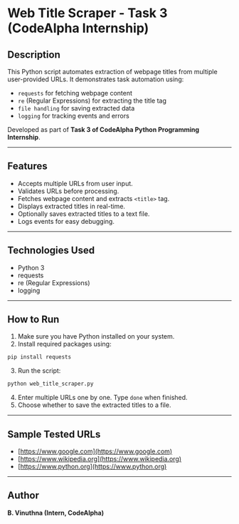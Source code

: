 # Web Title Scraper - Task 3 (CodeAlpha Internship)

## Description

This Python script automates extraction of webpage titles from multiple user-provided URLs. It demonstrates task automation using:

* `requests` for fetching webpage content
* `re` (Regular Expressions) for extracting the title tag
* `file handling` for saving extracted data
* `logging` for tracking events and errors

Developed as part of **Task 3 of CodeAlpha Python Programming Internship**.

---

## Features

* Accepts multiple URLs from user input.
* Validates URLs before processing.
* Fetches webpage content and extracts `<title>` tag.
* Displays extracted titles in real-time.
* Optionally saves extracted titles to a text file.
* Logs events for easy debugging.

---

## Technologies Used

* Python 3
* requests
* re (Regular Expressions)
* logging

---

## How to Run

1. Make sure you have Python installed on your system.
2. Install required packages using:

```bash
pip install requests
```

3. Run the script:

```bash
python web_title_scraper.py
```

4. Enter multiple URLs one by one. Type `done` when finished.
5. Choose whether to save the extracted titles to a file.

---

## Sample Tested URLs

* [https://www.google.com](https://www.google.com)
* [https://www.wikipedia.org](https://www.wikipedia.org)
* [https://www.python.org](https://www.python.org)

---

## Author

**B. Vinuthna (Intern, CodeAlpha)**

